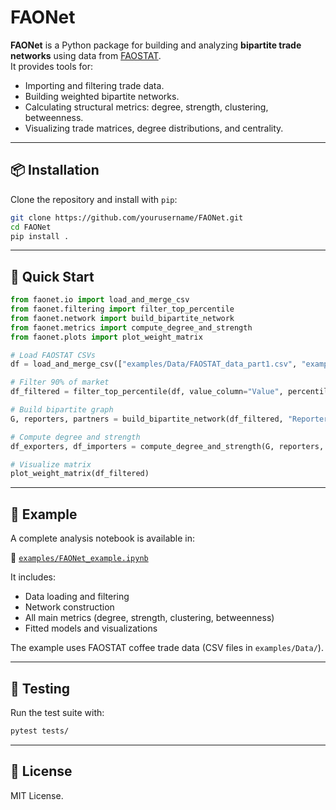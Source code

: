# FAONet

**FAONet** is a Python package for building and analyzing **bipartite trade networks** using data from [FAOSTAT](https://www.fao.org/faostat/).  
It provides tools for:

- Importing and filtering trade data.
- Building weighted bipartite networks.
- Calculating structural metrics: degree, strength, clustering, betweenness.
- Visualizing trade matrices, degree distributions, and centrality.

---

## 📦 Installation

Clone the repository and install with `pip`:

```bash
git clone https://github.com/yourusername/FAONet.git
cd FAONet
pip install .
```

---

## 🚀 Quick Start

```python
from faonet.io import load_and_merge_csv
from faonet.filtering import filter_top_percentile
from faonet.network import build_bipartite_network
from faonet.metrics import compute_degree_and_strength
from faonet.plots import plot_weight_matrix

# Load FAOSTAT CSVs
df = load_and_merge_csv(["examples/Data/FAOSTAT_data_part1.csv", "examples/Data/FAOSTAT_data_part2.csv"])

# Filter 90% of market
df_filtered = filter_top_percentile(df, value_column="Value", percentile=0.9)

# Build bipartite graph
G, reporters, partners = build_bipartite_network(df_filtered, "Reporter Countries", "Partner Countries", "Value")

# Compute degree and strength
df_exporters, df_importers = compute_degree_and_strength(G, reporters, partners)

# Visualize matrix
plot_weight_matrix(df_filtered)
```

---

## 📁 Example

A complete analysis notebook is available in:

📍 [`examples/FAONet_example.ipynb`](examples/FAONet_example.ipynb)

It includes:

- Data loading and filtering
- Network construction
- All main metrics (degree, strength, clustering, betweenness)
- Fitted models and visualizations

The example uses FAOSTAT coffee trade data (CSV files in `examples/Data/`).

---

## 🧪 Testing

Run the test suite with:

```bash
pytest tests/
```

---

## 📄 License

MIT License.